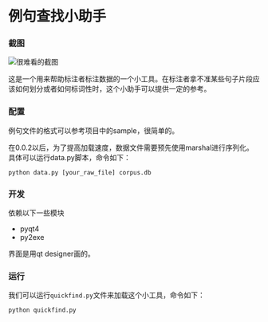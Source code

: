 例句查找小助手
=============

### 截图

![很难看的截图](https://raw.github.com/Oneplus/example-sentence-retriever/master/assets/figure.png)

这是一个用来帮助标注者标注数据的一个小工具。在标注者拿不准某些句子片段应该如何划分或者如何标词性时，这个小助手可以提供一定的参考。

### 配置

例句文件的格式可以参考项目中的sample，很简单的。

在0.0.2以后，为了提高加载速度，数据文件需要预先使用marshal进行序列化。具体可以运行data.py脚本，命令如下：

```
python data.py [your_raw_file] corpus.db
```

### 开发

依赖以下一些模块

* pyqt4
* py2exe

界面是用qt designer画的。

### 运行

我们可以运行`quickfind.py`文件来加载这个小工具，命令如下：

```
python quickfind.py
```
